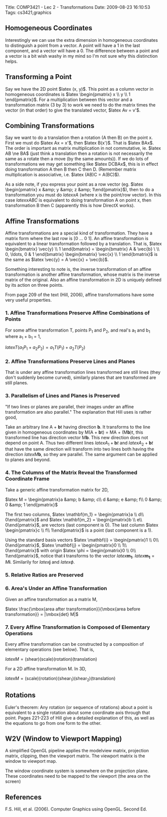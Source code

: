 Title: COMP3421 - Lec 2 - Transformations
Date: 2009-08-23 16:10:53
Tags: cs3421,graphics

<h2>Homogeneous Coordinates</h2>
Interestingly we can use the extra dimension in homogeneous coordinates to distinguish a point from a vector. A point will have a 1 in the last component, and a vector will have a 0. The difference between a point and a vector is a bit wish washy in my mind so I'm not sure why this distinction helps.
<h2>Transforming a Point</h2>
Say we have the 2D point $latex (x, y)$. This point as a column vector in homogeneous coordinates is $latex \begin{pmatrix} x \\ y \\ 1 \end{pmatrix}$. For a multiplication between this vector and a transformation matrix (3 by 3) to work we need to do the matrix times the vector (in that order) to give the translated vector, $latex Av = v'$.
<h2>Combining Transformations</h2>
Say we want to do a translation then a rotation (A then B) on the point x. First we must do $latex Ax = x'$, then $latex B(x')$. That is $latex BAx$. The order is important as matrix multiplication in not commutative, ie. $latex AB \ne BA$ (just think a translation then a rotation is not necessarily the same as a rotate then a move (by the same amounts)). If we do lots of transformations we may get something like $latex DCBAx$, this is in effect doing transformation A then B then C then D. (Remember matrix multiplication is associative, i.e. $latex (AB)C = A(BC)$).

As a side note, if you express your point as a row vector (eg. $latex \begin{pmatrix} x &amp; y &amp; z &amp; 1\end{pmatrix}$), then to do a transformation you must do $latex xA$ (where x is the point/row vector). In this case $latex xABC$ is equivalent to doing transformation A on point x, then transformation B then C (apparently this is how DirectX works).
<h2>Affine Transformations</h2>
Affine transformations are a special kind of transformation. They have a matrix form where the last row is [0 ... 0 1]. An affine transformation is equivalent to a linear transformation followed by a translation. That is, $latex \begin{bmatrix} \vec{y} \\ 1 \end{bmatrix} = \begin{bmatrix} A &amp; \vec{b} \ \\ 0, \ldots, 0 &amp; 1 \end{bmatrix} \begin{bmatrix} \vec{x} \\ 1 \end{bmatrix}$ is the same as $latex \vec{y} = A \vec{x} + \vec{b}$.

Something interesting to note is, the inverse transformation of an affine transformation is another affine transformation, whose matrix is the inverse matrix of the original. Also an affine transformation in 2D is uniquely defined by its action on three points.

From page 209 of the text (Hill, 2006), affine transformations have some very useful properties.
<h3>1. Affine Transformations Preserve Affine Combinations of Points</h3>
For some affine transformation T, points P<sub>1</sub> and P<sub>2</sub>, and real's a<sub>1</sub> and b<sub>1</sub> where a<sub>1</sub> + b<sub>1</sub> = 1,

$latex T(a_1P_1 + a_2P_2) = a_1T(P_1)+a_2T(P_2)$
<h3>2. Affine Transformations Preserve Lines and Planes</h3>
That is under any affine transformation lines transformed are still lines (they don't suddenly become curved), similarly planes that are transformed are still planes.
<h3>3. Parallelism of Lines and Planes is Preserved</h3>
"If two lines or planes are parallel, their images under an affine transformation are also parallel." The explanation that Hill uses is rather good,

Take an arbitrary line A + <strong>b</strong>t having direction <strong>b</strong>. It transforms to the line given in homogeneous coordinates by M(A + <strong>b</strong>t) = MA + (M<strong>b</strong>)t, this transformed line has direction vector M<strong>b</strong>. This new direction does not depend on point A. Thus two different lines $latex A_1 + \mathbf{b}t$ and $latex A_2 + \mathbf{b}t$ that have the same direction will transform into two lines both having the direction $latex M\mathbf{b}$, so they are parallel. The same argument can be applied to planes and beyond.
<h3>4. The Columns of the Matrix Reveal the Transformed Coordinate Frame</h3>
Take a generic affine transformation matrix for 2D,

$latex M = \begin{pmatrix}a &amp; b &amp; c\\ d &amp; e &amp; f\\ 0 &amp; 0 &amp; 1 \end{pmatrix}$

The first two columns, $latex \mathbf{m_1} = \begin{pmatrix}a \\ d\\ 0\end{pmatrix}$ and $latex \mathbf{m_2} = \begin{pmatrix}b \\ e\\ 0\end{pmatrix}$, are vectors (last component is 0). The last column $latex \begin{pmatrix}c \\ f\\ 1\end{pmatrix}$ is a point (last component is a 1).

Using the standard basis vectors $latex \mathbf{i} = \begin{pmatrix}1 \\ 0\\ 0\end{pmatrix}$, $latex \mathbf{j} = \begin{pmatrix}0 \\ 1\\ 0\end{pmatrix}$ with origin $latex \phi = \begin{pmatrix}0 \\ 0\\ 1\end{pmatrix}$, notice that <strong>i</strong> transforms to the vector $latex \mathbf{m_1}$. $latex \mathbf{m_1} = M\mathbf{i}$. Similarily for $latex \mathbf{j}$ and $latex \phi$.
<h3>5. Relative Ratios are Preserved</h3>
<h3>6. Area's Under an Affine Transformation</h3>
Given an affine transformation as a matrix M,

$latex \frac{\mbox{area after transformation}}{\mbox{area before transformation}} = |\mbox{det} M|$
<h3>7. Every Affine Transformation is Composed of Elementary Operations</h3>
Every affine transformation can be constructed by a composition of elementary operations (see below). That is,

$latex M = (\mbox{shear})(\mbox{scale})(\mbox{rotation})(\mbox{translation})$

For a 2D affine transformation M. In 3D,

$latex M = (\mbox{scale})(\mbox{rotation})(\mbox{shear}_1)(\mbox{shear}_2)(\mbox{translation})$
<h2>Rotations</h2>
Euler's theorem: Any rotation (or sequence of rotations) about a point is equivalent to a single rotation about some coordinate axis through that point. Pages 221-223 of Hill give a detailed explanation of this, as well as the equations to go from one form to the other.
<h2>W2V (Window to Viewport Mapping)</h2>
A simplified OpenGL pipeline applies the modelview matrix, projection matrix, clipping, then the viewport matrix. The viewport matrix is the window to viewport map.

The window coordinate system is somewhere on the projection plane. These coordinates need to be mapped to the viewport (the area on the screen)
<h2>References</h2>
F.S. Hill, et al. (2006). Computer Graphics using OpenGL. Second Ed.

<!-- p, li { white-space: pre-wrap; } -->